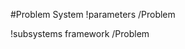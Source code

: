 <!-- MOOSE System Documentation Stub: Remove this when content is added. -->
#Problem System
!parameters /Problem

!subsystems framework /Problem

